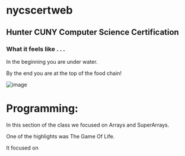 # nycscertweb
## Hunter CUNY Computer Science Certification

### What it feels like . . .
In the beginning you are under water.

By the end you are at the top of the food chain!

![image](https://user-images.githubusercontent.com/97981964/180842168-f72e8dda-42f4-4443-a051-eaab5111f4bc.png)


Programming:
====
In this section of the class we focused on Arrays and SuperArrays.

One of the highlights was The Game Of Life.

It focused on

